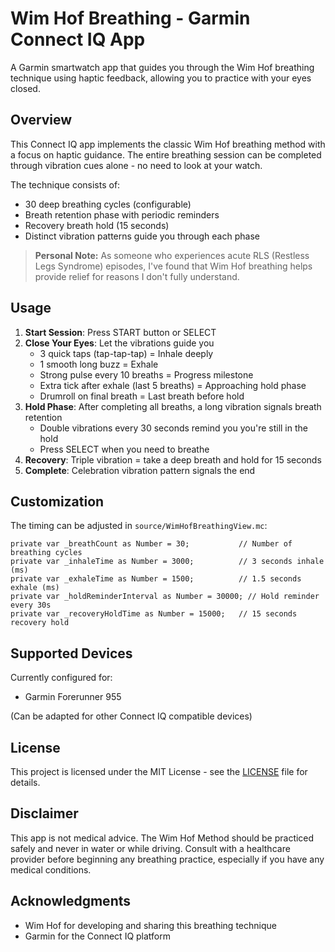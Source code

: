 # Wim Hof Breathing - Garmin Connect IQ App

A Garmin smartwatch app that guides you through the Wim Hof breathing technique using haptic feedback, allowing you to practice with your eyes closed.

## Overview

This Connect IQ app implements the classic Wim Hof breathing method with a focus on haptic guidance. The entire breathing session can be completed through vibration cues alone - no need to look at your watch.

The technique consists of:

- 30 deep breathing cycles (configurable)
- Breath retention phase with periodic reminders
- Recovery breath hold (15 seconds)
- Distinct vibration patterns guide you through each phase

> **Personal Note:** As someone who experiences acute RLS (Restless Legs Syndrome) episodes, I've found that Wim Hof breathing helps provide relief for reasons I don't fully understand.

## Usage

1. **Start Session**: Press START button or SELECT
2. **Close Your Eyes**: Let the vibrations guide you
   - 3 quick taps (tap-tap-tap) = Inhale deeply
   - 1 smooth long buzz = Exhale
   - Strong pulse every 10 breaths = Progress milestone
   - Extra tick after exhale (last 5 breaths) = Approaching hold phase
   - Drumroll on final breath = Last breath before hold
3. **Hold Phase**: After completing all breaths, a long vibration signals breath retention
   - Double vibrations every 30 seconds remind you you're still in the hold
   - Press SELECT when you need to breathe
4. **Recovery**: Triple vibration = take a deep breath and hold for 15 seconds
5. **Complete**: Celebration vibration pattern signals the end

## Customization

The timing can be adjusted in `source/WimHofBreathingView.mc`:

```monkey-c
private var _breathCount as Number = 30;           // Number of breathing cycles
private var _inhaleTime as Number = 3000;          // 3 seconds inhale (ms)
private var _exhaleTime as Number = 1500;          // 1.5 seconds exhale (ms)
private var _holdReminderInterval as Number = 30000; // Hold reminder every 30s
private var _recoveryHoldTime as Number = 15000;   // 15 seconds recovery hold
```

## Supported Devices

Currently configured for:

- Garmin Forerunner 955

(Can be adapted for other Connect IQ compatible devices)

## License

This project is licensed under the MIT License - see the [LICENSE](LICENSE) file for details.

## Disclaimer

This app is not medical advice. The Wim Hof Method should be practiced safely and never in water or while driving. Consult with a healthcare provider before beginning any breathing practice, especially if you have any medical conditions.

## Acknowledgments

- Wim Hof for developing and sharing this breathing technique
- Garmin for the Connect IQ platform
